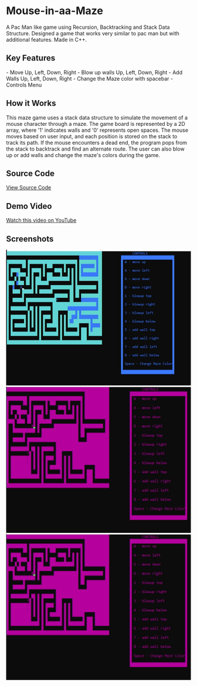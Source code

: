 # Mouse-in-aa-Maze
A Pac Man like game using Recursion, Backtracking and Stack Data Structure.
Designed a game that works very similar to pac man but with additional features.
Made in C++.


<h2> Key Features </h2>
- Move Up, Left, Down, Right
- Blow up walls Up, Left, Down, Right
- Add Walls Up, Left, Down, Right
- Change the Maze color with spacebar
- Controls Menu

<h2> How it Works </h2>
This maze game uses a stack data structure to simulate the movement of a mouse character through a maze. The game board is represented by a 2D array, where '1' indicates walls and '0' represents open spaces. The mouse moves based on user input, and each position is stored on the stack to track its path. If the mouse encounters a dead end, the program pops from the stack to backtrack and find an alternate route. The user can also blow up or add walls and change the maze's colors during the game.

<h2> Source Code </h2>

[View Source Code](https://github.com/jogg7/Text-Brush/blob/main/Source.cpp)


<h2> Demo Video </h2>

[Watch this video on YouTube](https://www.youtube.com/watch?v=CuPezVZll8U)

<h2> Screenshots </h2>

![Sample Image 1](https://github.com/jogg7/PNGs/blob/main/mouse%20in%20maze%202.png)
![Sample Image 2](https://github.com/jogg7/PNGs/blob/main/mouse%20in%20maze%203.png)
![Sample Image 3](https://github.com/jogg7/PNGs/blob/main/mouse%20in%20maze%203.png)

